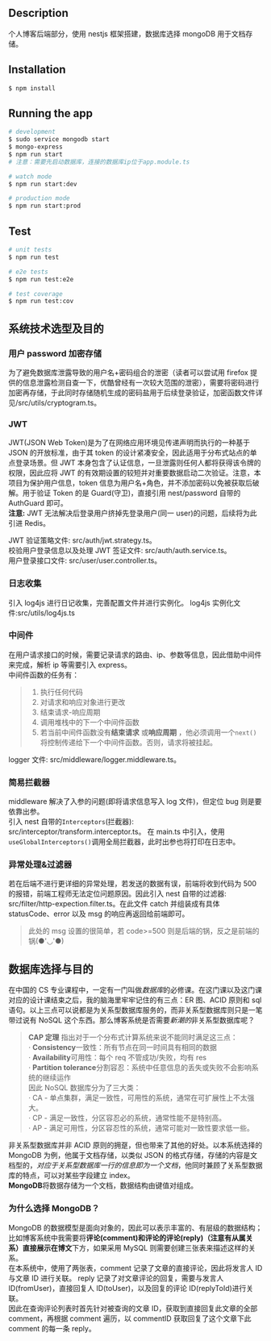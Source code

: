 ## Description

个人博客后端部分，使用 nestjs 框架搭建，数据库选择 mongoDB 用于文档存储。

## Installation

```bash
$ npm install
```

## Running the app

```bash
# development
$ sudo service mongodb start
$ mongo-express
$ npm run start
# 注意：需要先启动数据库，连接的数据库ip位于app.module.ts

# watch mode
$ npm run start:dev

# production mode
$ npm run start:prod
```

## Test

```bash
# unit tests
$ npm run test

# e2e tests
$ npm run test:e2e

# test coverage
$ npm run test:cov
```

## 系统技术选型及目的

### 用户 password 加密存储

为了避免数据库泄露导致的用户名+密码组合的泄密（读者可以尝试用 firefox 提供的信息泄露检测自查一下，优酷曾经有一次较大范围的泄密），需要将密码进行加密再存储，于此同时存储随机生成的密码盐用于后续登录验证，加密函数文件详见/src/utils/cryptogram.ts。

### JWT

JWT(JSON Web Token)是为了在网络应用环境见传递声明而执行的一种基于 JSON 的开放标准，由于其 token 的设计紧凑安全，因此适用于分布式站点的单点登录场景。但 JWT 本身包含了认证信息，一旦泄露则任何人都将获得该令牌的权限，因此应将 JWT 的有效期设置的较短并对重要数据启动二次验证。注意，本项目为保护用户信息，token 信息为用户名+角色，并不添加密码以免被获取后破解。用于验证 Token 的是 Guard(守卫)，直接引用 nest/password 自带的 AuthGuard 即可。  
**注意:** JWT 无法解决后登录用户挤掉先登录用户(同一 user)的问题，后续将为此引进 Redis。

JWT 验证策略文件: src/auth/jwt.strategy.ts。  
校验用户登录信息以及处理 JWT 签证文件: src/auth/auth.service.ts。  
用户登录接口文件: src/user/user.controller.ts。

### 日志收集

引入 log4js 进行日记收集，完善配置文件并进行实例化。
log4js 实例化文件:src/utils/log4js.ts

### 中间件

在用户请求接口的时候，需要记录请求的路由、ip、参数等信息，因此借助中间件来完成，解析 ip 等需要引入 express。  
中间件函数的任务有：

> 1. 执行任何代码
> 2. 对请求和响应对象进行更改
> 3. 结束请求-响应周期
> 4. 调用堆栈中的下一个中间件函数
> 5. 若当前中间件函数没有**结束请求** 或**响应周期** ，他必须调用一个`next()`将控制传递给下一个中间件函数。否则，请求将被挂起。

logger 文件: src/middleware/logger.middleware.ts。

### 简易拦截器

middleware 解决了入参的问题(即将请求信息写入 log 文件)，但定位 bug 则是要依靠出参。  
引入 nest 自带的`Interceptors`(拦截器): src/interceptor/transform.interceptor.ts。
在 main.ts 中引入，使用`useGlobalInterceptors()`调用全局拦截器，此时出参也将打印在日志中。

### 异常处理&过滤器

若在后端不进行更详细的异常处理，若发送的数据有误，前端将收到代码为 500 的报错，前端工程师无法定位问题原因。因此引入 nest 自带的过滤器: src/filter/http-expection.filter.ts。在此文件 catch 并组装成有具体 statusCode、error 以及 msg 的响应再返回给前端即可。

> 此处的 msg 设置的很简单，若 code>=500 则是后端的锅，反之是前端的锅(●'◡'●)

## 数据库选择与目的

在中国的 CS 专业课程中，一定有一门叫做*数据库*的必修课。在这门课以及这门课对应的设计课结束之后，我的脑海里牢牢记住的有三点：ER 图、ACID 原则和 sql 语句。以上三点可以说都是为关系型数据库服务的，而非关系型数据库则只是一笔带过说有 NoSQL 这个东西。那么博客系统是否需要*新潮的*非关系型数据库呢？

> **CAP 定理** 指出对于一个分布式计算系统来说不能同时满足这三点：  
> · **Consistency**一致性：所有节点在同一时间具有相同的数据  
> · **Availability**可用性：每个 req 不管成功/失败，均有 res  
> · **Partition tolerance**分割容忍：系统中任意信息的丢失或失败不会影响系统的继续运作  
> 因此 NoSQL 数据库分为了三大类：  
> · CA - 单点集群，满足一致性，可用性的系统，通常在可扩展性上不太强大。  
> · CP - 满足一致性，分区容忍必的系统，通常性能不是特别高。  
> · AP - 满足可用性，分区容忍性的系统，通常可能对一致性要求低一些。

非关系型数据库并非 ACID 原则的拥趸，但也带来了其他的好处。以本系统选择的 MongoDB 为例，他属于文档存储，以类似 JSON 的格式存储，存储的内容是文档型的，_对应于关系型数据库一行的信息即为一个文档_，他同时兼顾了关系型数据库的特点，可以对某些字段建立 index。  
**MongoDB**将数据存储为一个文档，数据结构由键值对组成。

### 为什么选择 MongoDB？

MongoDB 的数据模型是面向对象的，因此可以表示丰富的、有层级的数据结构；比如博客系统中我需要将**评论(comment)和评论的评论(reply)（注意有从属关系）**直接展示在**博文**下方，如果采用 MySQL 则需要创建三张表来描述这样的关系。  
在本系统中，使用了两张表，comment 记录了文章的直接评论，因此将发言人 ID 与文章 ID 进行关联。
reply 记录了对文章评论的回复，需要与发言人 ID(fromUser)，直接回复人 ID(toUser)，以及回复的评论 ID(replyToId)进行关联。  
因此在查询评论列表时首先针对被查询的文章 ID，获取到直接回复此文章的全部 comment，再根据 comment 遍历，以 commentID 获取回复了这个文章下此 comment 的每一条 reply。
